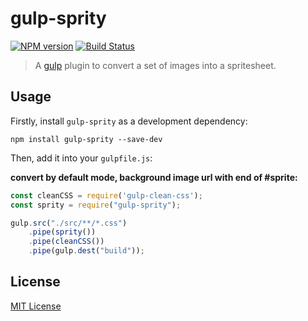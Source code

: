 # gulp-sprity

[![NPM version](https://img.shields.io/npm/v/gulp-sprity.svg?style=flat)](https://www.npmjs.com/package/gulp-sprity)
[![Build Status](https://secure.travis-ci.org/Dijason/gulp-sprity.svg?branch=master)](http://travis-ci.org/Dijason/gulp-sprity)

> A [gulp](https://github.com/gulpjs/gulp) plugin to convert a set of images into a spritesheet.

## Usage

Firstly, install `gulp-sprity` as a development dependency:

```shell
npm install gulp-sprity --save-dev
```

Then, add it into your `gulpfile.js`:

**convert by default mode, background image url with end of #sprite:**

```javascript
const cleanCSS = require('gulp-clean-css');
const sprity = require("gulp-sprity");

gulp.src("./src/**/*.css")
    .pipe(sprity())
    .pipe(cleanCSS())
    .pipe(gulp.dest("build"));
```

## License

[MIT License](http://en.wikipedia.org/wiki/MIT_License)